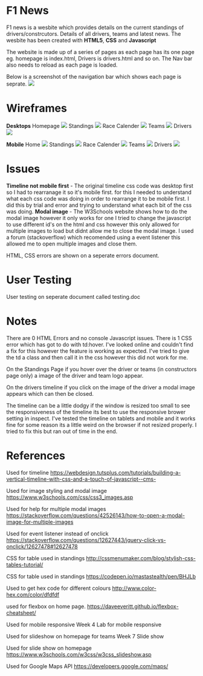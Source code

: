 # F1 News

F1 news is a wesbite which provides details on the current standings of drivers/constrcutors. Details of all drivers, teams and latest news. The wesbite has been created with **HTML5**, **CSS** and **Javascript**

The website is made up of a series of pages as each page has its one page eg. homepage is index.html, Drivers is drivers.html and so on. The Nav bar also needs to reload as each page is loaded. 

Below is a screenshot of the navigation bar which shows each page is seprate.
![](images/nav.png)


# Wireframes
**Desktops**
Homepage
![](wireframes/desk-home.jpg) 
Standings
![](wireframes/desk-standings.jpg) 
Race Calender
![](wireframes/desk-racecal.jpg) 
Teams
![](wireframes/desk-teams.jpg)
Drivers
![](wireframes/desk-drivers.jpg)  

**Mobile**
Home
![](wireframes/mob-home.jpg) 
Standings
![](wireframes/mob-standing.jpg)
Race Calender
![](wireframes/mob-racecal.jpg) 
Teams
![](wireframes/mob-teams.jpg)
Drivers
![](wireframes/mob-drivers.jpg)  

# Issues 

**Timeline not mobile first** - 
The original timeline css code was desktop first so I had to rearranage it so it's mobile first. for this I needed to understand what each css code was doing in order to rearrange it to be mobile first. I did this by trial and error and trying to understand what each bit of the css was doing.
**Modal image** - 
The W3Schools website shows how to do the modal image however it only works for one I tried to change the javascript to use different id's on the html and css however this only allowed for multiple images to load but didnt allow me to close the modal image. I used a forum (stackoverflow) which recomended using a event listener this allowed me to open multiple images and close them.

HTML, CSS errors are shown on a seperate errors document.

# User Testing 
User testing on seperate document called testing.doc


# Notes
There are 0 HTML Errors and no console Javascript issues.
There is 1 CSS error which has got to do with td:hover. I've looked online and couldn't find a fix for this however the feature is working as expected. I've tried to give the td a class and then call it in the css however this did not work for me.

On the Standings Page if you hover over the driver or teams (in constructors page only) a image of the driver and team logo appear.

On the drivers timeline if you click on the image of the driver a modal image appears which can then be closed. 

The timeline can be a little dodgy if the window is resized too small to see the responsiveness of the timeline its best to use the responsive brower setting in inspect. I've tested the timeline on tablets and mobile and it works fine for some reason its a little weird on the browser if not resized properly. I tried to fix this but ran out of time in the end.




# References
Used for timeline 
https://webdesign.tutsplus.com/tutorials/building-a-vertical-timeline-with-css-and-a-touch-of-javascript--cms-

Used for image styling and modal image
https://www.w3schools.com/css/css3_images.asp

Used for help for multiple modal images
https://stackoverflow.com/questions/42526143/how-to-open-a-modal-image-for-multiple-images

Used for event listener instead of onclick
https://stackoverflow.com/questions/12627443/jquery-click-vs-onclick/12627478#12627478

CSS for table used in standings
http://cssmenumaker.com/blog/stylish-css-tables-tutorial/

CSS for table used in standings
https://codepen.io/mastastealth/pen/BHJLb

Used to get hex code for different colours
http://www.color-hex.com/color/dfdfdf

used for flexbox on home page. 
https://daveeveritt.github.io/flexbox-cheatsheet/

Used for mobile responsive 
Week 4 Lab for mobile responsive

Used for slideshow on homepage for teams
Week 7 Slide show

Used for slide show on homepage
https://www.w3schools.com/w3css/w3css_slideshow.asp

Used for Google Maps API
https://developers.google.com/maps/
